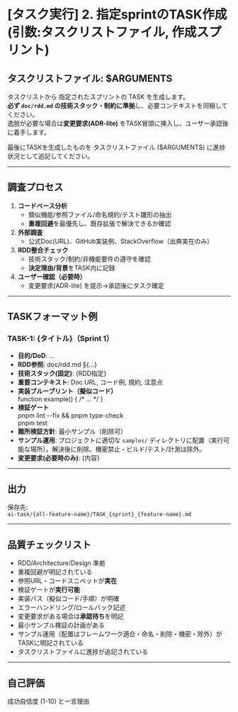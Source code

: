 # [タスク実行] 2. 指定sprintのTASK作成 (引数:タスクリストファイル, 作成スプリント)

## タスクリストファイル: $ARGUMENTS

タスクリストから 指定されたスプリントの TASK を生成します。  
**必ず `doc/rdd.md` の技術スタック・制約に準拠**し、必要コンテキストを同梱してください。  
逸脱が必要な場合は**変更要求(ADR-lite)** をTASK冒頭に挿入し、ユーザー承認後に着手します。


最後にTASKを生成したものを タスクリストファイル ($ARGUMENTS) に進捗状況として追記してください。

---

## 調査プロセス
1. **コードベース分析**  
   - 類似機能/参照ファイル/命名規約/テスト雛形の抽出  
   - **重複回避**を最優先し、既存拡張で解決できるか確認
2. **外部調査**  
   - 公式Doc(URL)、GitHub実装例、StackOverflow（出典実在のみ）
3. **RDD整合チェック**  
   - 技術スタック/制約/非機能要件の遵守を確認  
   - **決定理由/背景**をTASK内に記録
4. **ユーザー確認（必要時）**  
   - 変更要求(ADR-lite) を提示→承認後にタスク確定

---

## TASKフォーマット例
### TASK-1: {タイトル}（Sprint 1）
- **目的/DoD**: ...
- **RDD参照**: doc/rdd.md §{...}
- **技術スタック(固定)**: {RDD指定}
- **重要コンテキスト**: Doc URL, コード例, 規約, 注意点
- **実装ブループリント（擬似コード）**  
      function example() { /* ... */ }
- **検証ゲート**  
      pnpm lint --fix && pnpm type-check  
      pnpm test
- **難所検証方針**: 最小サンプル（削除可）
- **サンプル運用**: プロジェクトに適切な `samples/` ディレクトリに配置（実行可能な場所）。解決後に削除。機密禁止・ビルド/テスト/計測は除外。
- **変更要求(必要時のみ)**: {内容}

---

## 出力
保存先:  
`ai-task/{all-feature-name}/TASK_{sprint}_{feature-name}.md`

---

## 品質チェックリスト
- RDD/Architecture/Design 準拠
- 重複回避が明記されている  
- 参照URL・コードスニペットが**実在**
- 検証ゲートが**実行可能**
- 実装パス（擬似コード/手順）が明確
- エラーハンドリング/ロールバック記述
- 変更要求がある場合は**承認待ち**を明記
- 最小サンプル検証の計画がある  
- サンプル運用（配置はフレームワーク適合・命名・削除・機密・除外）がTASKに明記されている
- タスクリストファイルに進捗が追記されている

---

## 自己評価
成功自信度 (1-10) と一言理由
